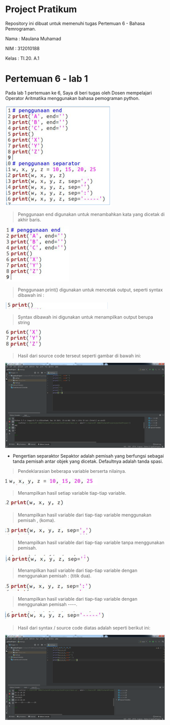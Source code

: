 # Project Pratikum
Repository ini dibuat untuk memenuhi tugas Pertemuan 6 - Bahasa Pemrograman.

Nama    : Maulana Muhamad

NIM     : 312010188

Kelas   : TI.20. A.1

# Pertemuan 6 - lab 1
Pada lab 1 pertemuan ke 6, Saya di beri tugas oleh Dosen  mempelajari Operator Aritmatika menggunakan bahasa pemograman python. <br>

![Picture - New](pict/gambar-1.PNG)

> Penggunaan end digunakan untuk menambahkan kata yang dicetak di akhir baris.<br>

![Picture - New](pict/gambar-2.PNG)

 > Penggunaan print() digunakan untuk mencetak output, seperti syntax dibawah ini :<br>

![Picture - New](pict/pict-1.png)

 > Syntax dibawah ini digunakan untuk menampilkan output berupa string<br>

![Picture - New](pict/pict-2.png)

 > Hasil dari source code terseut seperti gambar di bawah ini:

![picture -new](pict/pict-3.png)

* Pengertian separaktor Sepaktor adalah pemisah yang berfungsi sebagai tanda pemisah antar objek yang dicetak. Defaultnya adalah tanda spasi.

> Pendeklarasian beberapa variable berserta nilainya.

![picture -new](pict/pict-4.png)

> Menampilkan hasil setiap variable tiap-tiap variable.<br>

![picture -new](pict/pict-5.png)

> Menampilkan hasil variable dari tiap-tiap variable menggunakan pemisah , (koma).<br>

![picture -new](pict/pict-6.png)

> Menampilkan hasil variable dari tiap-tiap variable tanpa menggunakan pemisah.<br>

![picture -new](pict/pict-7.png)

> Menampilkan hasil variable dari tiap-tiap variable dengan menggunakan pemisah : (titik dua).<br>

![picture -new](pict/pict-8.png)

>Menampilkan hasil variable dari tiap-tiap variable dengan menggunakan pemisah ----.<br>

![picture -new](pict/pict-9.png)

>Hasil dari syntax / source code diatas adalah seperti berikut ini:<br>

![picture -new](pict/pict-10.png)